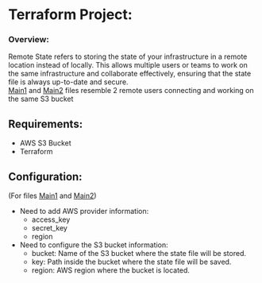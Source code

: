 # Terraform Project:
### Overview:
Remote State refers to storing the state of your infrastructure in a remote location instead of locally. This allows multiple users or teams to work on the same infrastructure and collaborate effectively, ensuring that the state file is always up-to-date and secure.
<br>
[Main1](./main1.tf) and [Main2](./main2.tf) files resemble 2 remote users connecting and working on the same S3 bucket

## Requirements:
- AWS S3 Bucket
- Terraform

## Configuration:
(For files [Main1](./main1.tf) and [Main2](./main2.tf))
<br>
- Need to add AWS provider information:
  - access_key
  - secret_key
  - region
- Need to configure the S3 bucket information:
  - bucket: Name of the S3 bucket where the state file will be stored.
  - key: Path inside the bucket where the state file will be saved.
  - region: AWS region where the bucket is located.
